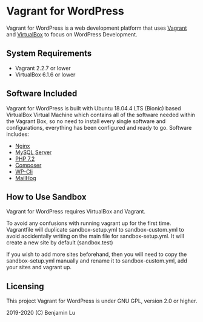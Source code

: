 # Vagrant for WordPress
Vagrant for WordPress is a web development platform that uses [Vagrant](https://vagrantup.com) and [VirtualBox](https://www.virtualbox.org) to focus on WordPress Development. 

## System Requirements
- Vagrant 2.2.7 or lower
- VirtualBox 6.1.6 or lower

## Software Included
Vagrant for WordPress is built with Ubuntu 18.04.4 LTS (Bionic) based VirtualBox Virtual Machine which contains all of the software needed within the Vagrant Box, so no need to install every single software and configurations, everything has been configured and ready to go. Software includes:

- [Nginx](https://www.nginx.com/)
- [MySQL Server](https://dev.mysql.com/downloads/mysql/)
- [PHP 7.2](http://www.php.net/downloads.php)
- [Composer](https://getcomposer.org/)
- [WP-Cli](https://wp-cli.org/)
- [MailHog](https://https://github.com/mailhog/MailHog/)

## How to Use Sandbox
Vagrant for WordPress requires VirtualBox and Vagrant.

To avoid any confusions with running vagrant up for the first time. Vagrantfile will duplicate sandbox-setup.yml to sandbox-custom.yml to avoid accidentally writing on the main file for sandbox-setup.yml. It will create a new site by default (sandbox.test)

If you wish to add more sites beforehand, then you will need to copy the sandbox-setup.yml manually and rename it to sandbox-custom.yml, add your sites and vagrant up.

## Licensing
This project Vagrant for WordPress is under GNU GPL, version 2.0 or higher.

2019-2020 (C) Benjamin Lu